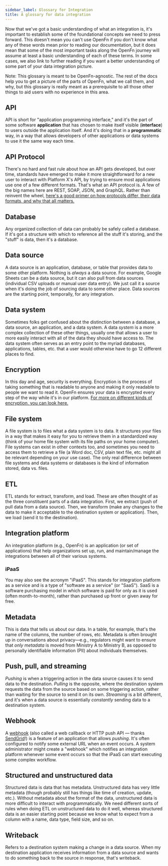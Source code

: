 ```yaml
---
sidebar_label: Glossary for Integration
title: A glossary for data integration
---
```


Now that we've got a basic understanding of what an integration is, it's
important to establish some of the foundational concepts we need to press
forward. This doesn't mean you can't use OpenFn if you don't know what any of
these words mean prior to reading our documentation, but it does mean that some
of the most important tasks along the OpenFn journey will assume at least a
basic understanding of each of these terms. In
some cases, we also link to further reading if you want a better
understanding of some part of your data integration picture.

Note: This glossary is meant to be OpenFn-agnostic. The rest of the docs help
you to get a picture of the parts of OpenFn, what we call them, and why, but
this glossary is really meant as a prerequisite to all those other things to aid
users with no experience in this area.

## API

API is short for "application programming interface," and it's the part of some
software <b>application</b> that has chosen to make itself visible
(<b>interface</b>) to users outside the application itself. And it's doing that
in a <b>programmatic</b> way, in a way that allows developers of other
applications or data systems to use it the same way each time.

## API Protocol

There's no hard and fast rule about how an API gets developed, but over time,
standards have emerged to make it more straightforward for a new user to
interact with Platform X's API, by trying to ensure most applications use one of
a few different formats. That's what an API protocol is. A few of the big names
here are REST, SOAP, JSON, and GraphQL. Rather than reinvent the wheel,
[here's a good primer on how protocols differ, their data formats, and why that all matters.](https://frontend-digest.com/beginners-guide-to-apis-protocols-and-data-formats-f80cf7f30425])

## Database

Any organized collection of data can probably be safely called a database. If
it's got a structure with which to reference all the stuff it's storing, and the
"stuff" is data, then it's a database.

## Data source

A data source is an application, database, or table that provides data to some
other platform. Nothing is <i>always</i> a data source. For example, Google
Sheets can be a data source, but it can also pull from data sources (individual
CSV uploads or manual user data entry). We just call it a source when it's doing
the job of sourcing data to some other place. Data sources are the starting
point, temporally, for any integration.

## Data system

Sometimes folks get confused about the distinction between a database, a data
source, an application, and a data system. A data <i>system</i> is a more
complex collection of these other things, usually one that allows a user to more
easily interact with all of the data they should have access to. The data system
often serves as an entry point to the myriad databases, applications, tables,
etc. that a user would otherwise have to go 12 different places to find.

## Encryption

In this day and age, security is everything. Encryption is the process of taking
something that is readable to anyone and making it only readable to people we
want to read it. OpenFn ensures your data is encrypted every step of the way
while it's in our platform.
[For more on different kinds of encryption, you can look here.](https://ssd.eff.org/en/node/36)

## File system

A file system is to files what a data system is to data. It structures your
files in a way that makes it easy for you to retrieve them in a standardized way
(think of your home file system with its file paths on your home computer). File
systems can exist in other contexts too, and sometimes you need to access them
to retrieve a file (a Word doc, CSV, plain text file, etc. might all be relevant
depending on your use case). The only real difference between file systems and
data systems or databases is the kind of information stored, data vs. files.

## ETL

ETL stands for extract, transform, and load. These are often thought of as the
three constituent parts of a data integration. First, we extract (push of pull
data from a data source). Then, we transform (make any changes to the data to
make it acceptable to the destination system or application). Then, we load
(send it to the destination).

## Integration platform

An integration platform (e.g., OpenFn) is an application (or set of
applications) that help organizations set up, run, and maintain/manage the
integrations between all of their various systems.

### iPaaS

You may also see the acronym "iPaaS". This stands for integration platform as a
service and is a type of "software as a service" (or "SaaS"). SaaS is a software
purchasing model in which software is paid for only as it is used (often
month-to-month), rather than purchased up front or given away for free.

## Metadata

This is data that tells us about our data. In a table, for example, that's the
name of the columns, the number of rows, etc. Metadata is often brought up in
conversations about privacy—e.g., regulators might want to ensure that _only
metadata_ is moved from Ministry A to Ministry B, as opposed to personally
identifiable information (PII) about individuals themselves.

## Push, pull, and streaming

<i>Pushing</i> is when a triggering action in the data source causes it to send
data to the destination. <i>Pulling</i> is the opposite, where the destination
system requests the data from the source based on some triggering action, rather
than waiting for the source to send it on its own. <i>Streaming</i> is a bit
different, and it's when a data source is essentially <i>constantly</i> sending
data to a destination system.

## Webhook

A [webhook](/documentation/source-apps#standard-webhook-configuration) (also called a web
callback or HTTP push API — thanks
[SendGrid](https://sendgrid.com/blog/whats-webhook/)!) is a feature of an
application that allows <i>pushing</i>. It's often configured to notify some
external URL when an event occurs. A system administrator might create a
"webhook" which notifies an integration platform whenever some event occurs so
that the iPaaS can start executing some complex workflow.

## Structured and unstructured data

Structured data is data that has metadata. Unstructured data has very little
metadata (though probably still has things like time of creation, update, etc.).
Without metadata about the format of the data, unstructured data is more
difficult to interact with programmatically. We need different sorts of rules
when doing ETL on unstructured data to do it well, whereas structured data is an
easier starting point because we know what to expect from a column with a name,
data type, field size, and so on.

## Writeback

Refers to a destination system making a change in a data source. When my
destination application receives information from a data source and wants to do
something back to the source in response, that's writeback.
